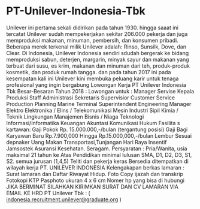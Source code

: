 # PT-Unilever-Indonesia-Tbk
Unilever ini pertama sekali didirikan pada tahun 1930. hingga saaat ini tercatat Unilever sudah mempekerjakan sekitar 206.000 pekerja dan juga memproduksi makanan, minuman, pembersih, dan konsumen pribadi. Beberapa merek terkenal milik Unilever adalah: Rinso, Sunsilk, Dove, dan Clear. Di Indonesia, Unilever Indonesia sendiri sdudah bergerak ke bidang memproduksi sabun, deterjen, margarin, minyak sayur dan makanan yang terbuat dari susu, es krim, makanan dan minuman dari teh, produk-produk kosmetik, dan produk rumah tangga. dan pada tahun 2017 ini pada kesempatan kali ini Unilever kini membuka peluang karir untuk tenaga profesional yang ingin bergabung  Lowongan Kerja PT Unilever Indonesia Tbk Besar-Besaran Tahun 2018 :  Lowongan untuk : Manager Servise Kepala Produksi Staff Administrasi Sekretaris Supervisior Customer Service Production Planning Marine Terminal Superintendent Engineering Manager Elektro Elektronika / Elins / Telekomunikasi Mesin Industri Sipil Kimia / Teknik Lingkungan Manajemen Bisnis / Niaga Teknologi Informasi/Informatika Keuangan Akuntasi Komunikasi Hukum  Fasilita s kartawan: Gaji Pokok Rp. 15.000.000,-/bulan (tergantung posisi) Gaji Bagi Karyawan Baru Rp.7.900,000 Hingga Rp.15.000,000,-/bulan Lembur Sesuai depnaker Uang Makan Transportasi,Tunjangan Hari Raya Insentif Jamsostek Asuransi Kesehatan. Seragam.  Persyaratan : Pria/Wanita, usia maksimal 21 tahun ke Atas Pendidikan minimal lulusan SMA, D1, D2, D3, S1, S2. semua jurusan (1,4,5) Teliti dan pekerja keras Bersedia ditempatkan di wilayah kerja PT. UNILEVER INDONESIA  Kelengakapan berkas lamaran : Surat lamaran dan Daftar Riwayat Hidup. Foto Copy ijazah dan transkrip Fotokopi KTP Pasphoto ukuran 4 x 6 cm Nomer hp yang bisa di hubungi  JIKA BERMINAT SILAHKAN KIRIMKAN SURAT DAN CV LAMARAN VIA EMAIL KE HRD PT Unilever Tbk : ( indonesia.recruitment.unilever@graduate.org )
